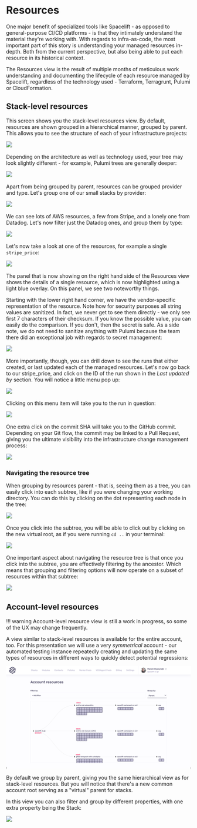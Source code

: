 # Resources

One major benefit of specialized tools like Spacelift - as opposed to general-purpose CI/CD platforms - is that they intimately understand the material they're working with. With regards to infra-as-code, the most important part of this story is understanding your managed resources in-depth. Both from the current perspective, but also being able to put each resource in its historical context.

The Resources view is the result of multiple months of meticulous work understanding and documenting the lifecycle of each resource managed by Spacelift, regardless of the technology used - Terraform, Terragrunt, Pulumi or CloudFormation.

## Stack-level resources

This screen shows you the stack-level resources view. By default, resources are shown grouped in a hierarchical manner, grouped by parent. This allows you to see the structure of each of your infrastructure projects:

![](../assets/screenshots/Runs\_·\_Production\_default\_worker\_pool.png)

Depending on the architecture as well as technology used, your tree may look slightly different - for example, Pulumi trees are generally deeper:

![](<../assets/screenshots/Runs\_·\_Vendor\_Releases\_Watcher\_and\_Slack\_\_\_checkout-com\_\_\_Spacelift (1).png>)

Apart from being grouped by parent, resources can be grouped provider and type. Let's group one of our small stacks by provider:

![](<../assets/screenshots/Runs\_·\_Spacelift\_preproduction\_and\_Slack\_\_\_checkout-com\_\_\_Spacelift (2).png>)

We can see lots of AWS resources, a few from Stripe, and a lonely one from Datadog. Let's now filter just the Datadog ones, and group them by type:

![](<../assets/screenshots/Runs\_·\_Spacelift\_preproduction\_and\_Slack\_\_\_\_\_Paweł\_Hytry\_\_\_Spacelift\_\_\_1\_new\_item (3).png>)

Let's now take a look at one of the resources, for example a single `stripe_price`:

![](../assets/screenshots/Runs\_·\_Spacelift\_preproduction.png)

The panel that is now showing on the right hand side of the Resources view shows the details of a single resource, which is now highlighted using a light blue overlay. On this panel, we see two noteworthy things.

Starting with the lower right hand corner, we have the vendor-specific representation of the resource. Note how for security purposes all string values are sanitized. In fact, we never get to see them directly - we only see first 7 characters of their checksum. If you know the possible value, you can easily do the comparison. If you don't, then the secret is safe. As a side note, we do not need to sanitize anything with Pulumi because the team there did an exceptional job with regards to secret management:

![](<../assets/screenshots/Runs\_·\_Vendor\_Releases\_Watcher (3).png>)

More importantly, though, you can drill down to see the runs that either created, or last updated each of the managed resources. Let's now go back to our stripe\_price, and click on the ID of the run shown in the _Last updated by_ section. You will notice a little menu pop up:

![](<../assets/screenshots/Runs\_·\_Spacelift\_preproduction (1).png>)

Clicking on this menu item will take you to the run in question:

![](<../assets/screenshots/Tag\_all\_Stripe\_prices\_\_\_398\_\_·\_Spacelift\_preproduction\_and\_1\_\_local\_dev\_\_tmuxinator\_start\_spacelift (1).png>)

One extra click on the commit SHA will take you to the GitHub commit. Depending on your Git flow, the commit may be linked to a Pull Request, giving you the ultimate visibility into the infrastructure change management process:

![](../assets/screenshots/Tag\_all\_Stripe\_prices\_\_\_398\_\_·\_spacelift-io\_infra\_57d4958\_and\_1\_\_local\_dev\_\_tmuxinator\_start\_spacelift.png)

### Navigating the resource tree

When grouping by resources parent - that is, seeing them as a tree, you can easily click into each subtree, like if you were changing your working directory. You can do this by clicking on the dot representing each node in the tree:

![](../assets/screenshots/Runs\_·\_Spacelift\_development.png)

Once you click into the subtree, you will be able to click out by clicking on the new virtual root, as if you were running `cd ..` in your terminal:

![](<../assets/screenshots/Runs\_·\_Spacelift\_development (1).png>)

One important aspect about navigating the resource tree is that once you click into the subtree, you are effectively filtering by the ancestor. Which means that grouping and filtering options will now operate on a subset of resources within that subtree:

![](<../assets/screenshots/Runs\_·\_Spacelift\_development (2).png>)

## Account-level resources

!!! warning
    Account-level resource view is still a work in progress, so some of the UX may change frequently.

A view similar to stack-level resources is available for the entire account, too. For this presentation we will use a very _symmetrical_ account - our automated testing instance repeatedly creating and updating the same types of resources in different ways to quickly detect potential regressions:

![](../assets/screenshots/Spacelift.png)

By default we group by parent, giving you the same hierarchical view as for stack-level resources. But you will notice that there's a new common account root serving as a "virtual" parent for stacks.

In this view you can also filter and group by different properties, with one extra property being the Stack:

![](../assets/screenshots/Spacelift\_and\_1\_\_local\_dev\_\_tmuxinator\_start\_spacelift.png)

